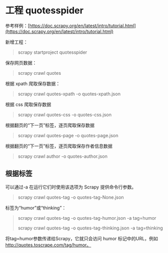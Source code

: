 # 工程 quotesspider #
参考样例：[https://doc.scrapy.org/en/latest/intro/tutorial.html](https://doc.scrapy.org/en/latest/intro/tutorial.html)  

新增工程：
> scrapy startproject quotesspider

保存网页数据：
> scrapy crawl quotes 

根据 xpath 爬取保存数据：
> scrapy crawl quotes-xpath -o quotes-xpath.json  

根据 css 爬取保存数据
> scrapy crawl quotes-css -o quotes-css.json  

根据翻页的“下一页”标签，逐页爬取保存数据  
> scrapy crawl quotes-page -o quotes-page.json  

根据翻页的“下一页”标签，逐页爬取保存作者信息数据  
> scrapy crawl author -o quotes-author.json

## 根据标签   
可以通过-a 在运行它们时使用该选项为 Scrapy 提供命令行参数。
> scrapy crawl quotes-tag -o quotes-tag-None.json

标签为“humor”或“thinking”：
> scrapy crawl quotes-tag -o quotes-tag-humor.json -a tag=humor  
> 
> scrapy crawl quotes-tag -o quotes-tag-thinking.json -a tag=thinking  

将tag=humor参数传递给Scrapy，它就只会访问 humor 标记中的URL，例如 http://quotes.toscrape.com/tag/humor。

